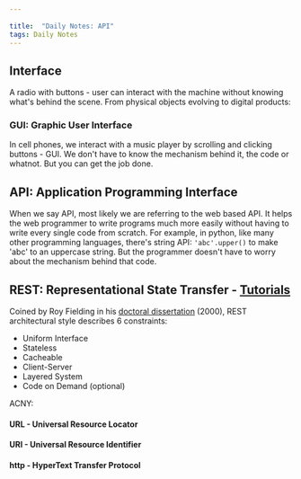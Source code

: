 ```yaml
---
 
title:  "Daily Notes: API"
tags: Daily Notes
---
```


## Interface
A radio with buttons - user can interact with the machine without knowing what's behind the scene. From physical objects evolving to digital products: 

### GUI: Graphic User Interface
In cell phones, we interact with a music player by scrolling and clicking buttons - GUI. We don't have to know the mechanism behind it, the code or whatnot. But you can get the job done.

## API: Application Programming Interface
When we say API, most likely we are referring to the web based API. It helps the web programmer to write programs much more easily without having to write every single code from scratch. For example, in python, like many other programming languages, there's string API: `'abc'.upper()` to make 'abc' to an uppercase string. But the programmer doesn't have to worry about the mechanism behind that code.

## REST: Representational State Transfer -  [Tutorials](https://www.restapitutorial.com/lessons/whatisrest.html#)
Coined by Roy Fielding in his [doctoral dissertation](https://www.ics.uci.edu/~fielding/pubs/dissertation/rest_arch_style.htm) (2000), REST architectural style describes 6 constraints:
* Uniform Interface
* Stateless
* Cacheable
* Client-Server
* Layered System
* Code on Demand (optional)



ACNY:
#### URL - Universal Resource Locator
#### URI - Universal Resource Identifier
#### http - HyperText Transfer Protocol